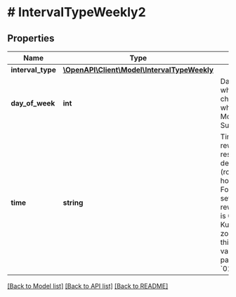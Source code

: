 # # IntervalTypeWeekly2

## Properties

Name | Type | Description | Notes
------------ | ------------- | ------------- | -------------
**interval_type** | [**\OpenAPI\Client\Model\IntervalTypeWeekly**](IntervalTypeWeekly.md) |  |
**day_of_week** | **int** | Day of the week when the reward chain is reset, where &#x60;1&#x60; is Monday and &#x60;7&#x60; is Sunday. |
**time** | **string** | Time when the reward chain is reset in the desired time zone (rounding to hours). &lt;br&gt;&lt;br&gt; For example, the set time for the reward chain reset is 01:00 for the Kuala Lumpur time zone (GMT+8). In this case, the value of the &#x60;time&#x60; parameter is &#x60;01:00:00+08:00&#x60;. |

[[Back to Model list]](../../README.md#models) [[Back to API list]](../../README.md#endpoints) [[Back to README]](../../README.md)
